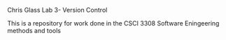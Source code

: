Chris Glass
 Lab 3- Version Control

This is a repository for work done in the CSCI 3308 Software Eningeering methods and tools
